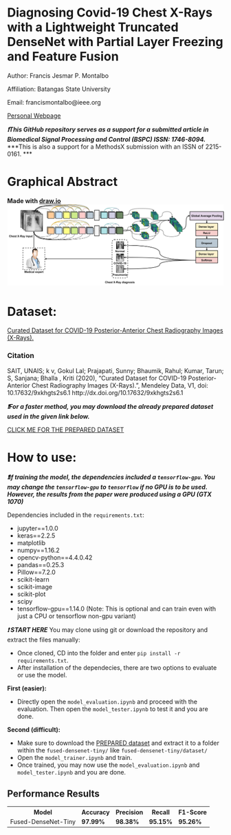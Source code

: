 # Diagnosing Covid-19 Chest X-Rays with a Lightweight Truncated DenseNet with Partial Layer Freezing and Feature Fusion
<p> Author: Francis Jesmar P. Montalbo </p>
<p> Affiliation: Batangas State University </p>
<p> Email: francismontalbo@ieee.org </p>
<p><a href="https://francismontalbo.github.io">Personal Webpage</a></p> 
  
***:heavy_exclamation_mark:This GitHub repository serves as a support for a submitted article in Biomedical Signal Processing and Control (BSPC) ISSN: 1746-8094.*** 
***This is also a support for a MethodsX submission with an ISSN of 2215-0161. *** 

# Graphical Abstract

<b>Made with <a target=_blank href="https://draw.io">draw.io</a></b>
<img src="/graphics/Montalbo_graphical_abstract_covid19.jpg" alt="Fused-DenseNet-Tiny" width="1000">

# Dataset: 
<p><a href="https://data.mendeley.com/datasets/9xkhgts2s6/1">Curated Dataset for COVID-19 Posterior-Anterior Chest Radiography Images (X-Rays).</a></p>
<h3>Citation</h3>
<p>SAIT, UNAIS; k v, Gokul Lal; Prajapati, Sunny; Bhaumik, Rahul; Kumar, Tarun; S, Sanjana; Bhalla , Kriti (2020), “Curated Dataset for COVID-19 Posterior-Anterior Chest Radiography Images (X-Rays).”, Mendeley Data, V1, doi: 10.17632/9xkhgts2s6.1 http://dx.doi.org/10.17632/9xkhgts2s6.1</p>

***:heavy_exclamation_mark:For a faster method, you may download the already prepared dataset used in the given link below.*** 

<a href="https://drive.google.com/drive/folders/1WVKRTS5Wg8FdL7GCKwebIUz9jXnKx9nH?usp=sharing">CLICK ME FOR THE PREPARED DATASET</a>

# How to use:
***:heavy_exclamation_mark:If training the model, the dependencies included a `tensorflow-gpu`. You may change the `tensorflow-gpu` to `tensorflow` if no GPU is to be used. However, the results from the paper were produced using a GPU (GTX 1070)***

Dependencies included in the `requirements.txt`: 
- jupyter==1.0.0
- keras==2.2.5
- matplotlib
- numpy==1.16.2
- opencv-python==4.4.0.42
- pandas==0.25.3
- Pillow==7.2.0
- scikit-learn
- scikit-image
- scikit-plot
- scipy
- tensorflow-gpu==1.14.0 (Note: This is optional and can train even with just a CPU or tensorflow non-gpu variant)

***:heavy_exclamation_mark: START HERE*** You may clone using git or download the repository and extract the files manually:
- Once cloned, CD into the folder and enter `pip install -r requirements.txt`. 
- After installation of the dependecies, there are two options to evaluate or use the model.

**First (easier):**
- Directly open the `model_evaluation.ipynb` and proceed with the evaluation. Then open the `model_tester.ipynb` to test it and you are done.

**Second (difficult):**
- Make sure to download the <a href="https://drive.google.com/drive/folders/1WVKRTS5Wg8FdL7GCKwebIUz9jXnKx9nH?usp=sharing">PREPARED dataset</a> and extract it to a folder within the `fused-densenet-tiny/` like `fused-densenet-tiny/dataset/`
- Open the `model_trainer.ipynb` and train.
- Once trained, you may now use the `model_evaluation.ipynb` and `model_tester.ipynb` and you are done.

## Performance Results

<table style="width:100%">
  <tr>
    <th>Model</th>
    <th>Accuracy</th> 
    <th>Precision</th>
    <th>Recall</th>
    <th>F1-Score</th>
  </tr>
  <tr>
    <td>Fused-DenseNet-Tiny</td>
    <td><strong>97.99%</strong></td>
    <td><strong>98.38%</strong></td>
    <td><strong>95.15%</strong></td>
    <td><strong>95.26%</strong></td>
  </tr>
</table>
